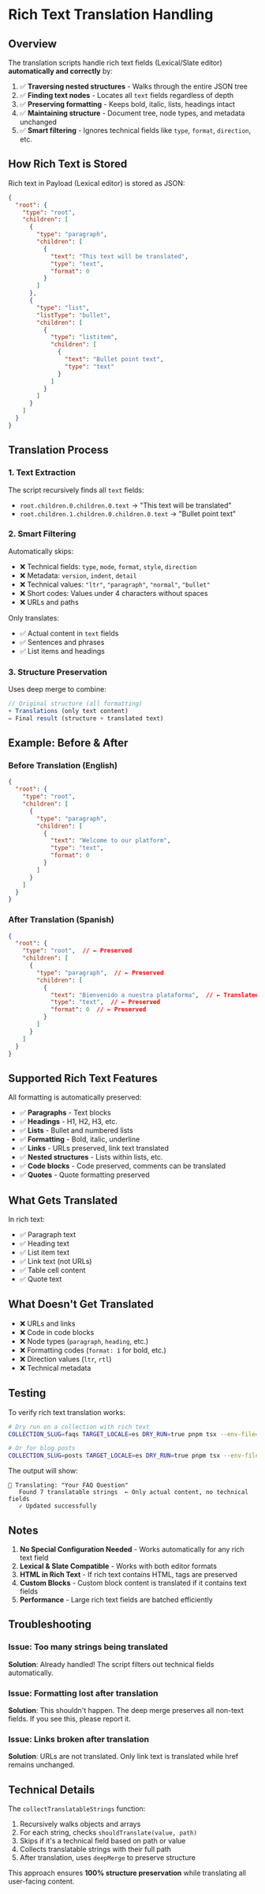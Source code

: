 # Rich Text Translation Handling

## Overview

The translation scripts handle rich text fields (Lexical/Slate editor) **automatically and correctly** by:

1. ✅ **Traversing nested structures** - Walks through the entire JSON tree
2. ✅ **Finding text nodes** - Locates all `text` fields regardless of depth
3. ✅ **Preserving formatting** - Keeps bold, italic, lists, headings intact
4. ✅ **Maintaining structure** - Document tree, node types, and metadata unchanged
5. ✅ **Smart filtering** - Ignores technical fields like `type`, `format`, `direction`, etc.

## How Rich Text is Stored

Rich text in Payload (Lexical editor) is stored as JSON:

```json
{
  "root": {
    "type": "root",
    "children": [
      {
        "type": "paragraph",
        "children": [
          {
            "text": "This text will be translated",
            "type": "text",
            "format": 0
          }
        ]
      },
      {
        "type": "list",
        "listType": "bullet",
        "children": [
          {
            "type": "listitem",
            "children": [
              {
                "text": "Bullet point text",
                "type": "text"
              }
            ]
          }
        ]
      }
    ]
  }
}
```

## Translation Process

### 1. Text Extraction
The script recursively finds all `text` fields:
- `root.children.0.children.0.text` → "This text will be translated"
- `root.children.1.children.0.children.0.text` → "Bullet point text"

### 2. Smart Filtering
Automatically skips:
- ❌ Technical fields: `type`, `mode`, `format`, `style`, `direction`
- ❌ Metadata: `version`, `indent`, `detail`
- ❌ Technical values: `"ltr"`, `"paragraph"`, `"normal"`, `"bullet"`
- ❌ Short codes: Values under 4 characters without spaces
- ❌ URLs and paths

Only translates:
- ✅ Actual content in `text` fields
- ✅ Sentences and phrases
- ✅ List items and headings

### 3. Structure Preservation
Uses deep merge to combine:
```javascript
// Original structure (all formatting)
+ Translations (only text content)
= Final result (structure + translated text)
```

## Example: Before & After

### Before Translation (English)
```json
{
  "root": {
    "type": "root",
    "children": [
      {
        "type": "paragraph",
        "children": [
          {
            "text": "Welcome to our platform",
            "type": "text",
            "format": 0
          }
        ]
      }
    ]
  }
}
```

### After Translation (Spanish)
```json
{
  "root": {
    "type": "root",  // ← Preserved
    "children": [
      {
        "type": "paragraph",  // ← Preserved
        "children": [
          {
            "text": "Bienvenido a nuestra plataforma",  // ← Translated!
            "type": "text",  // ← Preserved
            "format": 0  // ← Preserved
          }
        ]
      }
    ]
  }
}
```

## Supported Rich Text Features

All formatting is automatically preserved:

- ✅ **Paragraphs** - Text blocks
- ✅ **Headings** - H1, H2, H3, etc.
- ✅ **Lists** - Bullet and numbered lists
- ✅ **Formatting** - Bold, italic, underline
- ✅ **Links** - URLs preserved, link text translated
- ✅ **Nested structures** - Lists within lists, etc.
- ✅ **Code blocks** - Code preserved, comments can be translated
- ✅ **Quotes** - Quote formatting preserved

## What Gets Translated

In rich text:
- ✅ Paragraph text
- ✅ Heading text
- ✅ List item text
- ✅ Link text (not URLs)
- ✅ Table cell content
- ✅ Quote text

## What Doesn't Get Translated

- ❌ URLs and links
- ❌ Code in code blocks
- ❌ Node types (`paragraph`, `heading`, etc.)
- ❌ Formatting codes (`format: 1` for bold, etc.)
- ❌ Direction values (`ltr`, `rtl`)
- ❌ Technical metadata

## Testing

To verify rich text translation works:

```bash
# Dry run on a collection with rich text
COLLECTION_SLUG=faqs TARGET_LOCALE=es DRY_RUN=true pnpm tsx --env-file=.env.local scripts/translate-collection.ts

# Or for blog posts
COLLECTION_SLUG=posts TARGET_LOCALE=es DRY_RUN=true pnpm tsx --env-file=.env.local scripts/translate-collection.ts
```

The output will show:
```
📝 Translating: "Your FAQ Question"
   Found 7 translatable strings  ← Only actual content, no technical fields
   ✓ Updated successfully
```

## Notes

1. **No Special Configuration Needed** - Works automatically for any rich text field
2. **Lexical & Slate Compatible** - Works with both editor formats
3. **HTML in Rich Text** - If rich text contains HTML, tags are preserved
4. **Custom Blocks** - Custom block content is translated if it contains text fields
5. **Performance** - Large rich text fields are batched efficiently

## Troubleshooting

### Issue: Too many strings being translated
**Solution**: Already handled! The script filters out technical fields automatically.

### Issue: Formatting lost after translation
**Solution**: This shouldn't happen. The deep merge preserves all non-text fields. If you see this, please report it.

### Issue: Links broken after translation
**Solution**: URLs are not translated. Only link text is translated while href remains unchanged.

## Technical Details

The `collectTranslatableStrings` function:
1. Recursively walks objects and arrays
2. For each string, checks `shouldTranslate(value, path)`
3. Skips if it's a technical field based on path or value
4. Collects translatable strings with their full path
5. After translation, uses `deepMerge` to preserve structure

This approach ensures **100% structure preservation** while translating all user-facing content.

